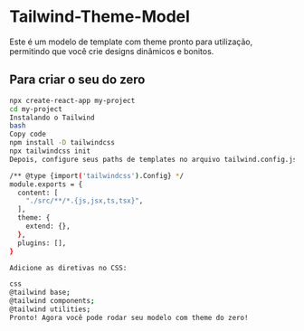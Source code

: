 # Tailwind-Theme-Model

Este é um modelo de template com theme pronto para utilização, permitindo que você crie designs dinâmicos e bonitos.

## Para criar o seu do zero

```bash
npx create-react-app my-project
cd my-project
Instalando o Tailwind
bash
Copy code
npm install -D tailwindcss
npx tailwindcss init
Depois, configure seus paths de templates no arquivo tailwind.config.js:

/** @type {import('tailwindcss').Config} */
module.exports = {
  content: [
    "./src/**/*.{js,jsx,ts,tsx}",
  ],
  theme: {
    extend: {},
  },
  plugins: [],
}

Adicione as diretivas no CSS:

css
@tailwind base;
@tailwind components;
@tailwind utilities;
Pronto! Agora você pode rodar seu modelo com theme do zero!
